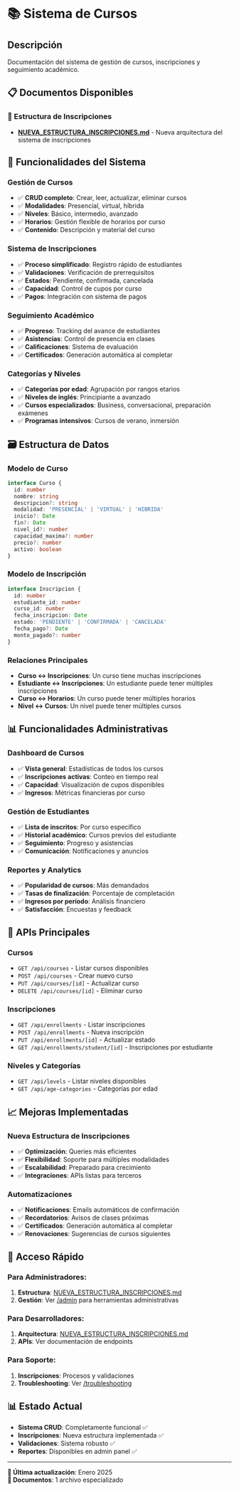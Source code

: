 # 📚 Sistema de Cursos

## Descripción
Documentación del sistema de gestión de cursos, inscripciones y seguimiento académico.

## 📋 Documentos Disponibles

### 📝 Estructura de Inscripciones
- **[NUEVA_ESTRUCTURA_INSCRIPCIONES.md](./NUEVA_ESTRUCTURA_INSCRIPCIONES.md)** - Nueva arquitectura del sistema de inscripciones

## 🎯 Funcionalidades del Sistema

### Gestión de Cursos
- ✅ **CRUD completo**: Crear, leer, actualizar, eliminar cursos
- ✅ **Modalidades**: Presencial, virtual, híbrida
- ✅ **Niveles**: Básico, intermedio, avanzado
- ✅ **Horarios**: Gestión flexible de horarios por curso
- ✅ **Contenido**: Descripción y material del curso

### Sistema de Inscripciones
- ✅ **Proceso simplificado**: Registro rápido de estudiantes
- ✅ **Validaciones**: Verificación de prerrequisitos
- ✅ **Estados**: Pendiente, confirmada, cancelada
- ✅ **Capacidad**: Control de cupos por curso
- ✅ **Pagos**: Integración con sistema de pagos

### Seguimiento Académico
- ✅ **Progreso**: Tracking del avance de estudiantes
- ✅ **Asistencias**: Control de presencia en clases
- ✅ **Calificaciones**: Sistema de evaluación
- ✅ **Certificados**: Generación automática al completar

### Categorías y Niveles
- ✅ **Categorías por edad**: Agrupación por rangos etarios
- ✅ **Niveles de inglés**: Principiante a avanzado
- ✅ **Cursos especializados**: Business, conversacional, preparación exámenes
- ✅ **Programas intensivos**: Cursos de verano, inmersión

## 🗃️ Estructura de Datos

### Modelo de Curso
```typescript
interface Curso {
  id: number
  nombre: string
  descripcion?: string
  modalidad: 'PRESENCIAL' | 'VIRTUAL' | 'HIBRIDA'
  inicio?: Date
  fin?: Date
  nivel_id?: number
  capacidad_maxima?: number
  precio?: number
  activo: boolean
}
```

### Modelo de Inscripción
```typescript
interface Inscripcion {
  id: number
  estudiante_id: number
  curso_id: number
  fecha_inscripcion: Date
  estado: 'PENDIENTE' | 'CONFIRMADA' | 'CANCELADA'
  fecha_pago?: Date
  monto_pagado?: number
}
```

### Relaciones Principales
- **Curso ↔ Inscripciones**: Un curso tiene muchas inscripciones
- **Estudiante ↔ Inscripciones**: Un estudiante puede tener múltiples inscripciones
- **Curso ↔ Horarios**: Un curso puede tener múltiples horarios
- **Nivel ↔ Cursos**: Un nivel puede tener múltiples cursos

## 📊 Funcionalidades Administrativas

### Dashboard de Cursos
- ✅ **Vista general**: Estadísticas de todos los cursos
- ✅ **Inscripciones activas**: Conteo en tiempo real
- ✅ **Capacidad**: Visualización de cupos disponibles
- ✅ **Ingresos**: Métricas financieras por curso

### Gestión de Estudiantes
- ✅ **Lista de inscritos**: Por curso específico
- ✅ **Historial académico**: Cursos previos del estudiante
- ✅ **Seguimiento**: Progreso y asistencias
- ✅ **Comunicación**: Notificaciones y anuncios

### Reportes y Analytics
- ✅ **Popularidad de cursos**: Más demandados
- ✅ **Tasas de finalización**: Porcentaje de completación
- ✅ **Ingresos por período**: Análisis financiero
- ✅ **Satisfacción**: Encuestas y feedback

## 🔧 APIs Principales

### Cursos
- `GET /api/courses` - Listar cursos disponibles
- `POST /api/courses` - Crear nuevo curso
- `PUT /api/courses/[id]` - Actualizar curso
- `DELETE /api/courses/[id]` - Eliminar curso

### Inscripciones
- `GET /api/enrollments` - Listar inscripciones
- `POST /api/enrollments` - Nueva inscripción
- `PUT /api/enrollments/[id]` - Actualizar estado
- `GET /api/enrollments/student/[id]` - Inscripciones por estudiante

### Niveles y Categorías
- `GET /api/levels` - Listar niveles disponibles
- `GET /api/age-categories` - Categorías por edad

## 📈 Mejoras Implementadas

### Nueva Estructura de Inscripciones
- ✅ **Optimización**: Queries más eficientes
- ✅ **Flexibilidad**: Soporte para múltiples modalidades
- ✅ **Escalabilidad**: Preparado para crecimiento
- ✅ **Integraciones**: APIs listas para terceros

### Automatizaciones
- ✅ **Notificaciones**: Emails automáticos de confirmación
- ✅ **Recordatorios**: Avisos de clases próximas
- ✅ **Certificados**: Generación automática al completar
- ✅ **Renovaciones**: Sugerencias de cursos siguientes

## 🚀 Acceso Rápido

### Para Administradores:
1. **Estructura**: [NUEVA_ESTRUCTURA_INSCRIPCIONES.md](./NUEVA_ESTRUCTURA_INSCRIPCIONES.md)
2. **Gestión**: Ver [/admin](../admin/) para herramientas administrativas

### Para Desarrolladores:
1. **Arquitectura**: [NUEVA_ESTRUCTURA_INSCRIPCIONES.md](./NUEVA_ESTRUCTURA_INSCRIPCIONES.md)
2. **APIs**: Ver documentación de endpoints

### Para Soporte:
1. **Inscripciones**: Procesos y validaciones
2. **Troubleshooting**: Ver [/troubleshooting](../troubleshooting/)

## 📊 Estado Actual

- **Sistema CRUD**: Completamente funcional ✅
- **Inscripciones**: Nueva estructura implementada ✅
- **Validaciones**: Sistema robusto ✅
- **Reportes**: Disponibles en admin panel ✅

---
**📅 Última actualización**: Enero 2025  
**📁 Documentos**: 1 archivo especializado